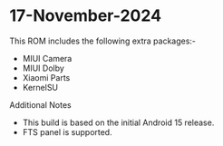 # 17-November-2024

This ROM includes the following extra packages:-
* MIUI Camera
* MIUI Dolby
* Xiaomi Parts
* KernelSU

Additional Notes
* This build is based on the initial Android 15 release.
* FTS panel is supported.